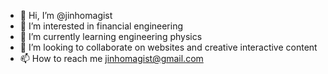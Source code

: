 - 👋 Hi, I’m @jinhomagist
- 👀 I’m interested in financial engineering
- 🌱 I’m currently learning engineering physics
- 💞️ I’m looking to collaborate on websites and creative interactive content
- 📫 How to reach me jinhomagist@gmail.com

<!---
jinhomagist/jinhomagist is a ✨ special ✨ repository because its `README.md` (this file) appears on your GitHub profile.
You can click the Preview link to take a look at your changes.
--->

